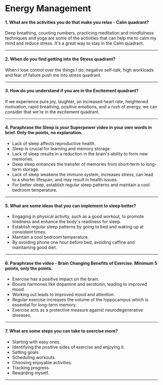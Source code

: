 # Energy Management

#### 1. What are the activities you do that make you relax - Calm quadrant?
Deep breathing, counting numbers, practicing meditation and mindfulness techniques and yoga are some of the activities that can help me to calm my mind and reduce stress. It's a great way to stay in the Calm quadrant.

---

#### 2. When do you find getting into the Stress quadrant?
When I lose control over the things I do, negative self-talk, high workloads and fear of failure push me into stress quadrant.

---

#### 3. How do you understand if you are in the Excitement quadrant?

If we experience pure joy, laughter, an increased heart rate, heightened motivation, rapid breathing, positive emotions, and a rush of energy, we can consider that we're in the excitement quadrant.

---

#### 4. Paraphrase the Sleep is your Superpower video in your own words in brief. Only the points, no explanation.

- Lack of sleep affects reproductive health.
- Sleep is crucial for learning and memory storage.
- Lack of sleep results in a reduction in the brain's ability to form new memories.
- Deep sleep enhances the transfer of memories from short-term to long-term storage.
- Lack of sleep weakens the immune system, increases stress, can lead to a shorter lifespan, and may result in health issues.
- For better sleep, establish regular sleep patterns and maintain a cool bedroom temperature.
   
---


#### 5. What are some ideas that you can implement to sleep better?

- Engaging in physical activity, such as a good workout, to promote tiredness and enhance the body's readiness for sleep.
- Establish regular sleep patterns by going to bed and waking up at consistent times.
- Maintain a cool bedroom temperature.
- By avoiding phone one hour before bed, avoiding caffine and maintaining good diet.

---

#### 6. Paraphrase the video - Brain Changing Benefits of Exercise. Minimum 5 points, only the points.

- Exercise has a positive impact on the brain.
- Boosts harmones like dopamine and serotonin, leading to improved mood.
- Working out leads to improved mood and attention.
- Regular exercise increases the volume of the hippocampus which is essential for long-term memory.
- Exercise acts as a protective measure against neurodegenerative diseases.
  
---

#### 7. What are some steps you can take to exercise more?

 - Starting with easy ones.
 - Identifying the positive sides of exercise and enjoying it.
 - Setting goals.
 - Scheduling workouts.
 - Choosing enjoyable activities.
 - Tracking progress.
 - Rewarding myself.

---
